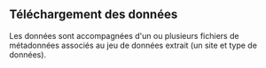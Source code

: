 ## Téléchargement des données

Les données sont accompagnées d'un ou plusieurs fichiers de métadonnées associés au jeu de données extrait (un site et type de données). 

